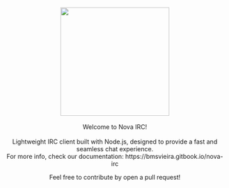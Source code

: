 <p align="center">
 <br>
 <img width="250" src="https://botsolutions.eu/assets/img/novairc/novamain1.png">
 <br><br>
 Welcome to Nova IRC!<br><br>
 Lightweight IRC client built with Node.js, designed to provide a fast and seamless chat experience.<br>
 For more info, check our documentation: https://bmsvieira.gitbook.io/nova-irc
</p>

<p align="center">
Feel free to contribute by open a pull request!
</p><br><br>

